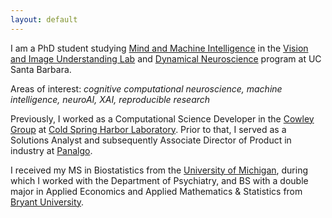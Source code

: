 ```yaml
---
layout: default
---
```


I am a PhD student studying [Mind and Machine Intelligence](https://mind-machine.ucsb.edu) in the [Vision and Image Understanding Lab](https://viu.psych.ucsb.edu/) and [Dynamical Neuroscience](https://www.dyns.ucsb.edu/) program at UC Santa Barbara.

Areas of interest: *cognitive computational neuroscience, machine intelligence, neuroAI, XAI, reproducible research*

Previously, I worked as a Computational Science Developer in the [Cowley Group](http://cowleygroup.cshl.edu/) at [Cold Spring Harbor Laboratory](https://www.cshl.edu/). Prior to that, I served as a Solutions Analyst and subsequently Associate Director of Product in industry at [Panalgo](https://panalgo.com/).

<!-- - Creating and planning product enhancements while also triaging bugs
- Developing, testing, and validating features and machine learning tools for the platform
- Providing technical support, guidance, and documentation for users
- Streamlining and automating reproducible internal workflows -->

I received my MS in Biostatistics from the [University of Michigan](https://sph.umich.edu/biostat/), during which I worked with the Department of Psychiatry, and BS with a double major in Applied Economics and Applied Mathematics &amp; Statistics from [Bryant University](https://www.bryant.edu/).

<!-- A copy of my CV can be found [here](/assets/cv.pdf). -->

<!-- Check out [this site](https://jskaza.github.io/my-foster-dogs/) I made about one of my passions, fostering dogs! -->

